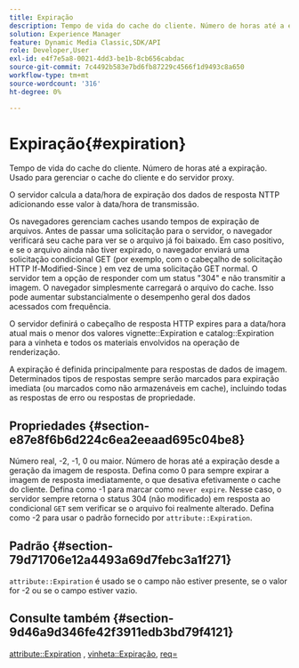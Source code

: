 ```yaml
---
title: Expiração
description: Tempo de vida do cache do cliente. Número de horas até a expiração. Usado para gerenciar o cache do cliente e do servidor proxy.
solution: Experience Manager
feature: Dynamic Media Classic,SDK/API
role: Developer,User
exl-id: e4f7e5a8-0021-4dd3-be1b-8cb656cabdac
source-git-commit: 7c4492b583e7bd6fb87229c4566f1d9493c8a650
workflow-type: tm+mt
source-wordcount: '316'
ht-degree: 0%

---
```


# Expiração{#expiration}

Tempo de vida do cache do cliente. Número de horas até a expiração. Usado para gerenciar o cache do cliente e do servidor proxy.

O servidor calcula a data/hora de expiração dos dados de resposta NTTP adicionando esse valor à data/hora de transmissão.

Os navegadores gerenciam caches usando tempos de expiração de arquivos. Antes de passar uma solicitação para o servidor, o navegador verificará seu cache para ver se o arquivo já foi baixado. Em caso positivo, e se o arquivo ainda não tiver expirado, o navegador enviará uma solicitação condicional GET (por exemplo, com o cabeçalho de solicitação HTTP If-Modified-Since ) em vez de uma solicitação GET normal. O servidor tem a opção de responder com um status &quot;304&quot; e não transmitir a imagem. O navegador simplesmente carregará o arquivo do cache. Isso pode aumentar substancialmente o desempenho geral dos dados acessados com frequência.

O servidor definirá o cabeçalho de resposta HTTP expires para a data/hora atual mais o menor dos valores vignette::Expiration e catalog::Expiration para a vinheta e todos os materiais envolvidos na operação de renderização.

A expiração é definida principalmente para respostas de dados de imagem. Determinados tipos de respostas sempre serão marcados para expiração imediata (ou marcados como não armazenáveis em cache), incluindo todas as respostas de erro ou respostas de propriedade.

## Propriedades {#section-e87e8f6b6d224c6ea2eeaad695c04be8}

Número real, -2, -1, 0 ou maior. Número de horas até a expiração desde a geração da imagem de resposta. Defina como 0 para sempre expirar a imagem de resposta imediatamente, o que desativa efetivamente o cache do cliente. Defina como -1 para marcar como `never expire`. Nesse caso, o servidor sempre retorna o status 304 (não modificado) em resposta ao condicional `GET` sem verificar se o arquivo foi realmente alterado. Defina como -2 para usar o padrão fornecido por `attribute::Expiration`.

## Padrão {#section-79d71706e12a4493a69d7febc3a1f271}

`attribute::Expiration` é usado se o campo não estiver presente, se o valor for -2 ou se o campo estiver vazio.

## Consulte também {#section-9d46a9d346fe42f3911edb3bd79f4121}

[attribute::Expiration](../../../../../ir-api/material-cat/image-rendering-api-ref/c-ir-material-catalog/c-ir-attributes-reference/r-ir-expiration.md#reference-0f68ad8199c64bd4bc8d27dd78b7d996) , [vinheta::Expiração](../../../../../ir-api/material-cat/image-rendering-api-ref/c-ir-material-catalog/c-ir-vignette-map-reference/r-ir-expiration-vignette.md#reference-df80829da93e4c0ab3f97a1792d9c74c), [req=](../../../../../ir-api/http-protocol/image-rendering-api-ref/c-ir-http-protocol-ref/c-ir-http-protocol-command-reference/r-ir-req.md#reference-792b1a663fb64261bd2de2a209b847fb)

